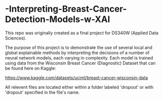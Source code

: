 # -Interpreting-Breast-Cancer-Detection-Models-w-XAI
This repo was originally created as a final project for DS340W (Applied Data Sciences).

The purpose of this project is to demonstrate the use of several local and global explainable methods by interpreting the decisions of a number of neural network models, each varying in complexity. Each model is trained using data from the Wisconsin Breast Cancer (Diagnostic) Dataset that can be found here on Kaggle:

https://www.kaggle.com/datasets/uciml/breast-cancer-wisconsin-data

All relevent files are located either within a folder labeled 'dropout' or with 'dropout' specified in the file's name.
